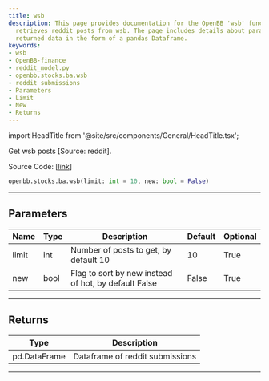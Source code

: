 ```yaml
---
title: wsb
description: This page provides documentation for the OpenBB 'wsb' function, which
  retrieves reddit posts from wsb. The page includes details about parameters and
  returned data in the form of a pandas Dataframe.
keywords:
- wsb
- OpenBB-finance
- reddit_model.py
- openbb.stocks.ba.wsb
- reddit submissions
- Parameters
- Limit
- New
- Returns
---
```


import HeadTitle from '@site/src/components/General/HeadTitle.tsx';

<HeadTitle title="stocks.ba.wsb - Reference | OpenBB SDK Docs" />

Get wsb posts [Source: reddit].

Source Code: [[link](https://github.com/OpenBB-finance/OpenBB/tree/main/openbb_terminal/common/behavioural_analysis/reddit_model.py#L602)]

```python
openbb.stocks.ba.wsb(limit: int = 10, new: bool = False)
```

---

## Parameters

| Name | Type | Description | Default | Optional |
| ---- | ---- | ----------- | ------- | -------- |
| limit | int | Number of posts to get, by default 10 | 10 | True |
| new | bool | Flag to sort by new instead of hot, by default False | False | True |


---

## Returns

| Type | Description |
| ---- | ----------- |
| pd.DataFrame | Dataframe of reddit submissions |
---
